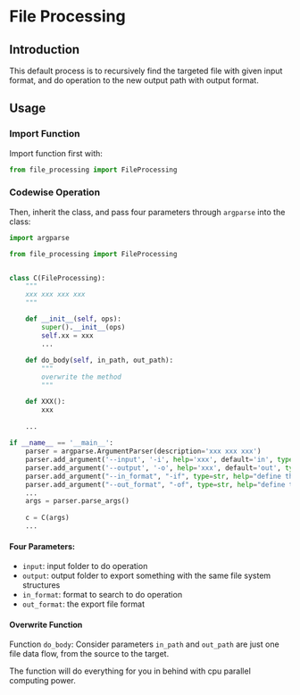 # File Processing
## Introduction
This default process is to recursively find the targeted file with given input format, and do operation to the new output path with output format.

## Usage
### Import Function
Import function first with:
```python
from file_processing import FileProcessing
```
### Codewise Operation
Then, inherit the class, and pass four parameters through `argparse` into the class:
```python
import argparse

from file_processing import FileProcessing


class C(FileProcessing):
    """
    xxx xxx xxx xxx
    """

    def __init__(self, ops):
        super().__init__(ops)
        self.xx = xxx
        ...
    
    def do_body(self, in_path, out_path):
        """
        overwrite the method
        """

    def XXX():
        xxx
    
    ...
    
if __name__ == '__main__':
    parser = argparse.ArgumentParser(description='xxx xxx xxx')
    parser.add_argument('--input', '-i', help='xxx', default='in', type=str)
    parser.add_argument('--output', '-o', help='xxx', default='out', type=str)
    parser.add_argument("--in_format", "-if", type=str, help="define the input format", default="xxx")
    parser.add_argument("--out_format", "-of", type=str, help="define the output format", default="yyy")
    ...
    args = parser.parse_args()
    
    c = C(args)
    ...
```
#### Four Parameters:
* `input`: input folder to do operation
* `output`: output folder to export something with the same file system structures
* `in_format`: format to search to do operation
* `out_format`: the export file format
#### Overwrite Function
Function `do_body`:
Consider parameters `in_path` and `out_path` are just one file data flow, from the source to the target.

The function will do everything for you in behind with cpu parallel computing power.

